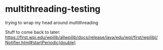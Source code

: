 # multithreading-testing
trying to wrap my head around multithreading

Stuff to come back to later:
https://first.wpi.edu/wpilib/allwpilib/docs/release/java/edu/wpi/first/wpilibj/Notifier.html#startPeriodic(double)
